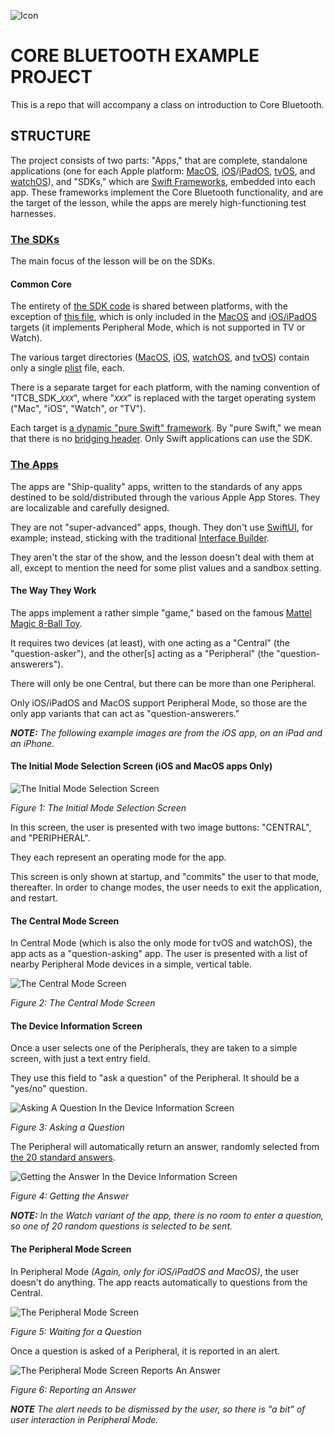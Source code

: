 ![Icon](img/icon.png)

# CORE BLUETOOTH EXAMPLE PROJECT

This is a repo that will accompany a class on introduction to Core Bluetooth.

## STRUCTURE

The project consists of two parts: "Apps," that are complete, standalone applications (one for each Apple platform: [MacOS](https://apple.com/macos), [iOS](https://apple.com/ios)/[iPadOS](https://apple.com/ipados), [tvOS](https://apple.com/tvos), and [watchOS](https://apple.com/watchos)), and "SDKs," which are [Swift Frameworks](https://developer.apple.com/library/archive/documentation/MacOSX/Conceptual/BPFrameworks/Frameworks.html), embedded into each app. These frameworks implement the Core Bluetooth functionality, and are the target of the lesson, while the apps are merely high-functioning test harnesses.

### [The SDKs](https://github.com/LittleGreenViper/TheBasicsOfCoreBluetooth/tree/master/SDK-src)

The main focus of the lesson will be on the SDKs.

#### Common Core

The entirety of [the SDK code](https://github.com/LittleGreenViper/TheBasicsOfCoreBluetooth/tree/master/SDK-src/src) is shared between platforms, with the exception of [this file](https://github.com/LittleGreenViper/TheBasicsOfCoreBluetooth/blob/master/SDK-src/src/internal/ITCB_SDK_Peripheral_internal.swift), which is only included in the [MacOS](https://github.com/LittleGreenViper/TheBasicsOfCoreBluetooth/tree/master/SDK-src/ITCB_SDK_Mac) and [iOS/iPadOS](https://github.com/LittleGreenViper/TheBasicsOfCoreBluetooth/tree/master/SDK-src/ITCB_SDK_iOS) targets (it implements Peripheral Mode, which is not supported in TV or Watch).

The various target directories ([MacOS](https://github.com/LittleGreenViper/TheBasicsOfCoreBluetooth/tree/master/SDK-src/ITCB_SDK_Mac), [iOS](https://github.com/LittleGreenViper/TheBasicsOfCoreBluetooth/tree/master/SDK-src/ITCB_SDK_iOS), [watchOS](https://github.com/LittleGreenViper/TheBasicsOfCoreBluetooth/tree/master/SDK-src/ITCB_SDK_Watch), and [tvOS](https://github.com/LittleGreenViper/TheBasicsOfCoreBluetooth/tree/master/SDK-src/ITCB_SDK_TVOS)) contain only a single [plist](https://www.google.com/url?sa=t&rct=j&q=&esrc=s&source=web&cd=13&cad=rja&uact=8&ved=2ahUKEwjytoaSy7HpAhXagnIEHdRwDRUQFjAMegQIPBAB&url=https%3A%2F%2Fdeveloper.apple.com%2Flibrary%2Farchive%2Fdocumentation%2FGeneral%2FReference%2FInfoPlistKeyReference%2FArticles%2FAboutInformationPropertyListFiles.html&usg=AOvVaw2rlth1YGdVn8U50mCDZp-n) file, each.

There is a separate target for each platform, with the naming convention of "ITCB_SDK_*`XXX`*", where "*`XXX`*" is replaced with the target operating system ("Mac", "iOS", "Watch", or "TV").

Each target is [a dynamic "pure Swift" framework](https://developer.apple.com/library/archive/documentation/DeveloperTools/Conceptual/DynamicLibraries/100-Articles/OverviewOfDynamicLibraries.html). By "pure Swift," we mean that there is no [bridging header](https://developer.apple.com/documentation/swift/imported_c_and_objective-c_apis/importing_swift_into_objective-c). Only Swift applications can use the SDK.

### [The Apps](https://github.com/LittleGreenViper/TheBasicsOfCoreBluetooth/tree/master/Apps-src)

The apps are "Ship-quality" apps, written to the standards of any apps destined to be sold/distributed through the various Apple App Stores. They are localizable and carefully designed.

They are not "super-advanced" apps, though. They don't use [SwiftUI](https://developer.apple.com/documentation/swiftui), for example; instead, sticking with the traditional [Interface Builder](https://developer.apple.com/xcode/interface-builder/).

They aren't the star of the show, and the lesson doesn't deal with them at all, except to mention the need for some plist values and a sandbox setting.

#### The Way They Work

The apps implement a rather simple "game," based on the famous [Mattel Magic 8-Ball Toy](https://en.wikipedia.org/wiki/Magic_8-Ball).

It requires two devices (at least), with one acting as a "Central" (the "question-asker"), and the other[s] acting as a "Peripheral" (the "question-answerers").

There will only be one Central, but there can be more than one Peripheral.

Only iOS/iPadOS and MacOS support Peripheral Mode, so those are the only app variants that can act as "question-answerers."

***NOTE:*** *The following example images are from the iOS app, on an iPad and an iPhone.*

#### The Initial Mode Selection Screen (iOS and MacOS apps Only)

![The Initial Mode Selection Screen](img/Figure-1.png)

*Figure 1: The Initial Mode Selection Screen*

In this screen, the user is presented with two image buttons: "CENTRAL", and "PERIPHERAL".

They each represent an operating mode for the app.

This screen is only shown at startup, and "commits" the user to that mode, thereafter. In order to change modes, the user needs to exit the application, and restart.

#### The Central Mode Screen

In Central Mode (which is also the only mode for tvOS and watchOS), the app acts as a "question-asking" app. The user is presented with a list of nearby Peripheral Mode devices in a simple, vertical table.

![The Central Mode Screen](img/Figure-2.png)

*Figure 2: The Central Mode Screen*

#### The Device Information Screen

Once a user selects one of the Peripherals, they are taken to a simple screen, with just a text entry field.

They use this field to "ask a question" of the Peripheral. It should be a "yes/no" question.

![Asking A Question In the Device Information Screen](img/Figure-3.png)

*Figure 3: Asking a Question*

The Peripheral will automatically return an answer, randomly selected from [the 20 standard answers](https://en.wikipedia.org/wiki/Magic_8-Ball#Possible_answers).

![Getting the Answer In the Device Information Screen](img/Figure-4.png)

*Figure 4: Getting the Answer*

***NOTE:*** *In the Watch variant of the app, there is no room to enter a question, so one of 20 random questions is selected to be sent.*

#### The Peripheral Mode Screen

In Peripheral Mode *(Again, only for iOS/iPadOS and MacOS)*, the user doesn't do anything. The app reacts automatically to questions from the Central.

![The Peripheral Mode Screen](img/Figure-5.png)

*Figure 5: Waiting for a Question*

Once a question is asked of a Peripheral, it is reported in an alert.

![The Peripheral Mode Screen Reports An Answer](img/Figure-6.png)

*Figure 6: Reporting an Answer*

***NOTE*** *The alert needs to be dismissed by the user, so there is "a bit" of user interaction in Peripheral Mode.*
